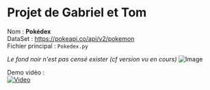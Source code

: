 # Projet de Gabriel et Tom

Nom : **Pokédex**<br>
DataSet : https://pokeapi.co/api/v2/pokemon<br>
Fichier principal : `Pokedex.py`

*Le fond noir n'est pas censé exister (cf version vu en cours)*
![Image](https://i.imgur.com/sn3MNYv.png)

Demo vidéo :<br>
[![Video](https://img.youtube.com/vi/hOqWIOICBTg/0.jpg)](https://www.youtube.com/watch?v=hOqWIOICBTg)